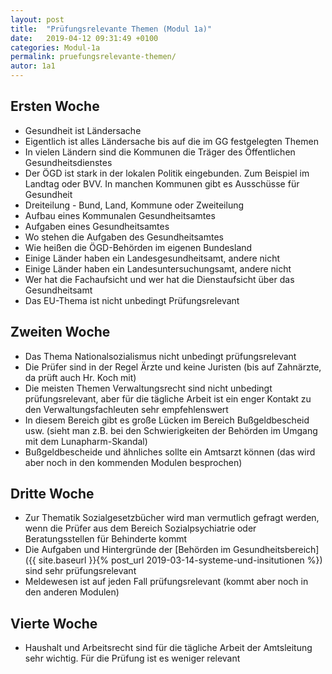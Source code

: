 ```yaml
---
layout: post
title:  "Prüfungsrelevante Themen (Modul 1a)"
date:   2019-04-12 09:31:49 +0100
categories: Modul-1a
permalink: pruefungsrelevante-themen/
autor: 1a1
---
```


## Ersten Woche
* Gesundheit ist Ländersache
* Eigentlich ist alles Ländersache bis auf die im GG festgelegten Themen
* In vielen Ländern sind die Kommunen die Träger des Öffentlichen Gesundheitsdienstes
* Der ÖGD ist stark in der lokalen Politik eingebunden. Zum Beispiel im Landtag oder BVV. In manchen Kommunen gibt es Ausschüsse für Gesundheit
* Dreiteilung - Bund, Land, Kommune oder Zweiteilung
* Aufbau eines Kommunalen Gesundheitsamtes
* Aufgaben eines Gesundheitsamtes
* Wo stehen die Aufgaben des Gesundheitsamtes
* Wie heißen die ÖGD-Behörden im eigenen Bundesland
* Einige Länder haben ein Landesgesundheitsamt, andere nicht
* Einige Länder haben ein Landesuntersuchungsamt, andere nicht
* Wer hat die Fachaufsicht und wer hat die Dienstaufsicht über das Gesundheitsamt
* Das EU-Thema ist nicht unbedingt Prüfungsrelevant

## Zweiten Woche
* Das Thema Nationalsozialismus nicht unbedingt prüfungsrelevant
* Die Prüfer sind in der Regel Ärzte und keine Juristen (bis auf Zahnärzte, da prüft auch Hr. Koch mit)
* Die meisten Themen Verwaltungsrecht sind nicht unbedingt prüfungsrelevant, aber für die tägliche Arbeit ist ein enger Kontakt zu den Verwaltungsfachleuten sehr empfehlenswert
* In diesem Bereich gibt es große Lücken im Bereich Bußgeldbescheid usw. (sieht man z.B. bei den Schwierigkeiten der Behörden im Umgang mit dem Lunapharm-Skandal)
* Bußgeldbescheide und ähnliches sollte ein Amtsarzt können (das wird aber noch in den kommenden Modulen besprochen)

## Dritte Woche
* Zur Thematik Sozialgesetzbücher wird man vermutlich gefragt werden, wenn die Prüfer aus dem Bereich Sozialpsychiatrie oder Beratungsstellen für Behinderte kommt
* Die Aufgaben und Hintergründe der [Behörden im Gesundheitsbereich]({{ site.baseurl }}{%  post_url 2019-03-14-systeme-und-insitutionen %}) sind sehr prüfungsrelevant
* Meldewesen ist auf jeden Fall prüfungsrelevant (kommt aber noch in den anderen Modulen)

## Vierte Woche
* Haushalt und Arbeitsrecht sind für die tägliche Arbeit der Amtsleitung sehr wichtig. Für die Prüfung ist es weniger relevant
